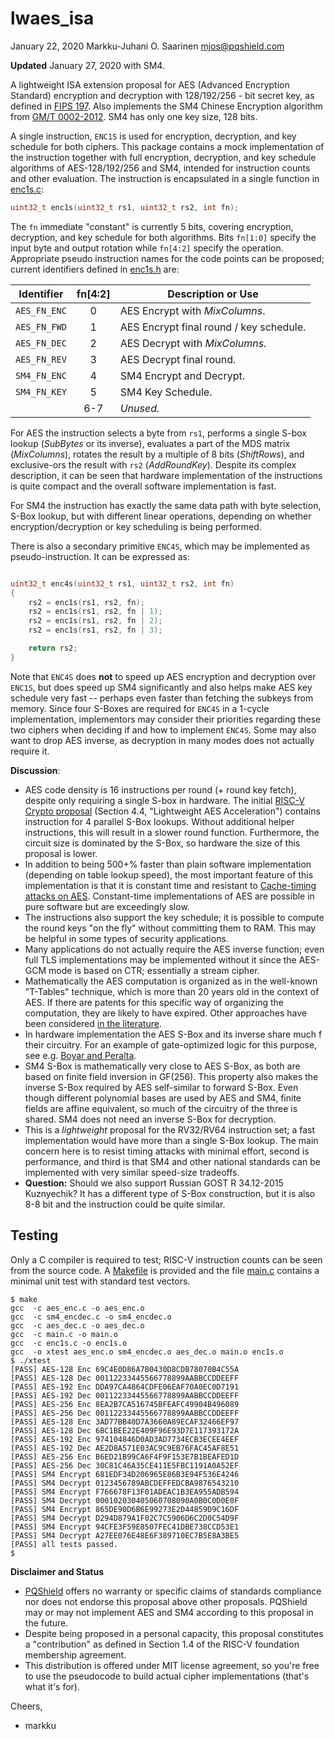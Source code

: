 # lwaes_isa

January 22, 2020  Markku-Juhani O. Saarinen <mjos@pqshield.com>

**Updated** January 27, 2020 with SM4.

A lightweight ISA extension proposal for AES (Advanced Encryption Standard)
encryption and decryption with 128/192/256 - bit secret key, as defined in
[FIPS 197](ref/NIST.FIPS.197.pdf). Also implements the SM4
Chinese Encryption algorithm from [GM/T 0002-2012](ref/gmt0002-2012sm4.pdf).
SM4 has only one key size, 128 bits.

A single instruction, `ENC1S` is used for encryption, decryption, and key
schedule for both ciphers.
This package contains a mock implementation of the instruction together
with full encryption, decryption, and key schedule algorithms of
AES-128/192/256 and SM4, intended for instruction counts and other evaluation.
The instruction is encapsulated in a single function in
[enc1s.c](enc1s.c):
```C
uint32_t enc1s(uint32_t rs1, uint32_t rs2, int fn);
```

The `fn` immediate "constant" is currently 5 bits, covering encryption,
decryption, and key schedule for both algorithms. Bits `fn[1:0]` specify
the input byte and output rotation while `fn[4:2]` specify the operation.
Appropriate pseudo instruction names for the code points can be proposed;
current identifiers defined in [enc1s.h](enc1s.h) are:

| **Identifier** | **fn[4:2]** | **Description or Use**             |
|----------------|:-----------:|------------------------------------|
| `AES_FN_ENC`   | 0    | AES Encrypt with *MixColumns*.            |
| `AES_FN_FWD`   | 1    | AES Encrypt final round / key schedule.   |
| `AES_FN_DEC`   | 2    | AES Decrypt with *MixColumns*.            |
| `AES_FN_REV`   | 3    | AES Decrypt final round.                  |
| `SM4_FN_ENC`   | 4    | SM4 Encrypt and Decrypt.                  |
| `SM4_FN_KEY`   | 5    | SM4 Key Schedule.                         |
|                | 6-7  | *Unused.*                                 |

For AES the instruction selects a byte from `rs1`, performs a single S-box
lookup (*SubBytes* or its inverse), evaluates a part of the MDS matrix
(*MixColumns*), rotates the result by a multiple of 8 bits (*ShiftRows*),
and exclusive-ors the result with `rs2` (*AddRoundKey*). Despite its complex
description, it can be seen that hardware implementation of the instructions
is quite compact and the overall software implementation is fast.

For SM4 the instruction has exactly the same data path with byte selection,
S-Box lookup, but with different linear operations, depending on whether
encryption/decryption or key scheduling is being performed.

There is also a secondary primitive `ENC4S`, which may be implemented
as pseudo-instruction. It can be expressed as:
```C

uint32_t enc4s(uint32_t rs1, uint32_t rs2, int fn)
{
    rs2 = enc1s(rs1, rs2, fn);
    rs2 = enc1s(rs1, rs2, fn | 1);
    rs2 = enc1s(rs1, rs2, fn | 2);
    rs2 = enc1s(rs1, rs2, fn | 3);

    return rs2;
}
````
Note that `ENC4S` does **not** to speed up AES encryption and decryption
over `ENC1S`, but does speed up SM4 significantly and also helps make AES key
schedule very fast -- perhaps even faster than fetching the subkeys from
memory. Since four S-Boxes are required for `ENC4S` in a 1-cycle
implementation, implementors may consider their priorities regarding these
two ciphers when deciding if and how to implement `ENC4S`. Some may also
want to drop AES inverse, as decryption in many modes does not actually
require it.

**Discussion**:
*   AES code density is 16 instructions per round (+ round key fetch), despite
    only requiring a single S-box in hardware. The initial
    [RISC-V Crypto proposal](https://github.com/scarv/riscv-crypto)
    (Section 4.4, "Lightweight AES Acceleration") contains instruction for
    4 parallel S-Box lookups. Without additional helper instructions, this
    will result in a slower round function. Furthermore, the circuit size is
    dominated by the S-Box, so hardware the size of this proposal is lower.
*   In addition to being 500+% faster than plain software implementation
    (depending on table lookup speed), the most important feature of this
    implementation is that it is constant time and resistant to
    [Cache-timing attacks on AES](http://cr.yp.to/antiforgery/cachetiming-20050414.pdf).
    Constant-time implementations of AES are possible in pure software but
    are exceedingly slow.
*   The instructions also support the key schedule; it is possible to compute
    the round keys "on the fly" without committing them to RAM. This may be
    helpful in some types of security applications.
*   Many applications do not actually require the AES inverse function;
    even full TLS implementations may be implemented without it since
    the AES-GCM mode is based on CTR; essentially a stream cipher.
*   Mathematically the AES computation is organized as in the well-known
    "T-Tables" technique, which is more than 20 years old in the context of
    AES. If there are patents for this specific way of organizing the
    computation, they are likely to have expired.
    Other approaches have been considered
    [in the literature](https://iacr.org/archive/ches2006/22/22.pdf).
*   In hardware implementation the AES S-Box and its inverse share much f their
    circuitry. For an example of gate-optimized logic for this purpose,
    see e.g. [Boyar and Peralta](https://eprint.iacr.org/2011/332.pdf).
*   SM4 S-Box is mathematically very close to AES S-Box, as both are based
    on finite field inversion in GF(256). This property also makes the inverse
    S-Box required by AES self-similar to forward S-Box. Even though different
    polynomial bases are used by AES and SM4, finite fields are affine
    equivalent, so much of the circuitry of the three is shared.
    SM4 does not need an inverse S-Box for decryption.
*   This is a *lightweight* proposal for the RV32/RV64 instruction set; a fast
    implementation would have more than a single S-Box lookup. The main
    concern here is to resist timing attacks with minimal effort, second is
    performance, and third is that SM4 and other national standards can be
    implemented with very similar speed-size tradeoffs.
*   **Question:** Should we also support Russian GOST R 34.12-2015 Kuznyechik?
    It has a different type of S-Box construction, but it is also 8-8 bit
    and the instruction could be quite similar.

## Testing

Only a C compiler is required to test; RISC-V instruction counts can be
seen from the source code. A [Makefile](Makefile) is provided and the file
[main.c](main.c) contains a minimal unit test with standard test vectors.

```console
$ make
gcc  -c aes_enc.c -o aes_enc.o
gcc  -c sm4_encdec.c -o sm4_encdec.o
gcc  -c aes_dec.c -o aes_dec.o
gcc  -c main.c -o main.o
gcc  -c enc1s.c -o enc1s.o
gcc  -o xtest aes_enc.o sm4_encdec.o aes_dec.o main.o enc1s.o
$ ./xtest
[PASS] AES-128 Enc 69C4E0D86A7B0430D8CDB78070B4C55A
[PASS] AES-128 Dec 00112233445566778899AABBCCDDEEFF
[PASS] AES-192 Enc DDA97CA4864CDFE06EAF70A0EC0D7191
[PASS] AES-192 Dec 00112233445566778899AABBCCDDEEFF
[PASS] AES-256 Enc 8EA2B7CA516745BFEAFC49904B496089
[PASS] AES-256 Dec 00112233445566778899AABBCCDDEEFF
[PASS] AES-128 Enc 3AD77BB40D7A3660A89ECAF32466EF97
[PASS] AES-128 Dec 6BC1BEE22E409F96E93D7E117393172A
[PASS] AES-192 Enc 974104846D0AD3AD7734ECB3ECEE4EEF
[PASS] AES-192 Dec AE2D8A571E03AC9C9EB76FAC45AF8E51
[PASS] AES-256 Enc B6ED21B99CA6F4F9F153E7B1BEAFED1D
[PASS] AES-256 Dec 30C81C46A35CE411E5FBC1191A0A52EF
[PASS] SM4 Encrypt 681EDF34D206965E86B3E94F536E4246
[PASS] SM4 Decrypt 0123456789ABCDEFFEDCBA9876543210
[PASS] SM4 Encrypt F766678F13F01ADEAC1B3EA955ADB594
[PASS] SM4 Decrypt 000102030405060708090A0B0C0D0E0F
[PASS] SM4 Encrypt 865DE90D6B6E99273E2D44859D9C16DF
[PASS] SM4 Decrypt D294D879A1F02C7C5906D6C2D0C54D9F
[PASS] SM4 Encrypt 94CFE3F59E8507FEC41DBE738CCD53E1
[PASS] SM4 Decrypt A27EE076E48E6F389710EC7B5E8A3BE5
[PASS] all tests passed.
$
```

**Disclaimer and Status**

*   [PQShield](https://pqshield.com) offers no warranty or specific claims of
    standards compliance nor does not endorse this proposal above other
    proposals. PQShield may or may not implement AES and SM4 according to this
    proposal in the future.
*   Despite being proposed in a personal capacity, this proposal
    constitutes a "contribution" as defined in Section 1.4 of the
    RISC-V foundation membership agreement.
*   This distribution is offered under MIT license agreement, so you're free
    to use the pseudocode to build actual cipher implementations (that's
    what it's for).

Cheers,
- markku

